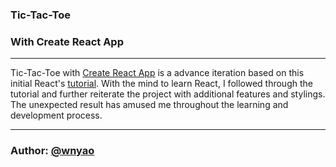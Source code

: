 ### Tic-Tac-Toe

### With Create React App

---

Tic-Tac-Toe with [Create React App](https://github.com/facebook/create-react-app) is a advance iteration based on this initial React's [tutorial](https://reactjs.org/tutorial/tutorial.html). With the mind to learn React, I followed through the tutorial and further reiterate the project with additional features and stylings. The unexpected result has amused me throughout the learning and development process.

---

### Author: [@wnyao](https://github.com/wnyao)
